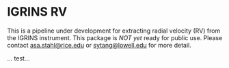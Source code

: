 # IGRINS RV

This is a pipeline under development for extracting radial velocity (RV) from the IGRINS instrument.
This package is *NOT yet* ready for public use.
Please contact asa.stahl@rice.edu or sytang@lowell.edu for more detail.

...
test...

